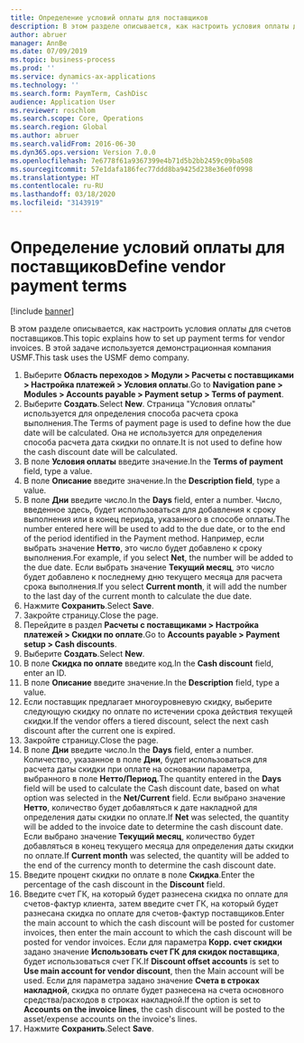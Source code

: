 ```yaml
---
title: Определение условий оплаты для поставщиков
description: В этом разделе описывается, как настроить условия оплаты для счетов поставщиков.
author: abruer
manager: AnnBe
ms.date: 07/09/2019
ms.topic: business-process
ms.prod: ''
ms.service: dynamics-ax-applications
ms.technology: ''
ms.search.form: PaymTerm, CashDisc
audience: Application User
ms.reviewer: roschlom
ms.search.scope: Core, Operations
ms.search.region: Global
ms.author: abruer
ms.search.validFrom: 2016-06-30
ms.dyn365.ops.version: Version 7.0.0
ms.openlocfilehash: 7e6778f61a9367399e4b71d5b2bb2459c09ba508
ms.sourcegitcommit: 57e1dafa186fec77ddd8ba9425d238e36e0f0998
ms.translationtype: HT
ms.contentlocale: ru-RU
ms.lasthandoff: 03/18/2020
ms.locfileid: "3143919"
---
```

# <a name="define-vendor-payment-terms"></a><span data-ttu-id="50ce8-103">Определение условий оплаты для поставщиков</span><span class="sxs-lookup"><span data-stu-id="50ce8-103">Define vendor payment terms</span></span>

[!include [banner](../../includes/banner.md)]

<span data-ttu-id="50ce8-104">В этом разделе описывается, как настроить условия оплаты для счетов поставщиков.</span><span class="sxs-lookup"><span data-stu-id="50ce8-104">This topic explains how to set up payment terms for vendor invoices.</span></span> <span data-ttu-id="50ce8-105">В этой задаче используется демонстрационная компания USMF.</span><span class="sxs-lookup"><span data-stu-id="50ce8-105">This task uses the USMF demo company.</span></span>

1. <span data-ttu-id="50ce8-106">Выберите **Область переходов > Модули > Расчеты с поставщиками > Настройка платежей > Условия оплаты**.</span><span class="sxs-lookup"><span data-stu-id="50ce8-106">Go to **Navigation pane > Modules > Accounts payable > Payment setup > Terms of payment**.</span></span>
2. <span data-ttu-id="50ce8-107">Выберите **Создать**.</span><span class="sxs-lookup"><span data-stu-id="50ce8-107">Select **New**.</span></span> <span data-ttu-id="50ce8-108">Страница "Условия оплаты" используется для определения способа расчета срока выполнения.</span><span class="sxs-lookup"><span data-stu-id="50ce8-108">The Terms of payment page is used to define how the due date will be calculated.</span></span> <span data-ttu-id="50ce8-109">Она не используется для определения способа расчета дата скидки по оплате.</span><span class="sxs-lookup"><span data-stu-id="50ce8-109">It is not used to define how the cash discount date will be calculated.</span></span>  
3. <span data-ttu-id="50ce8-110">В поле **Условия оплаты** введите значение.</span><span class="sxs-lookup"><span data-stu-id="50ce8-110">In the **Terms of payment** field, type a value.</span></span>
4. <span data-ttu-id="50ce8-111">В поле **Описание** введите значение.</span><span class="sxs-lookup"><span data-stu-id="50ce8-111">In the **Description field**, type a value.</span></span>
5. <span data-ttu-id="50ce8-112">В поле **Дни** введите число.</span><span class="sxs-lookup"><span data-stu-id="50ce8-112">In the **Days** field, enter a number.</span></span> <span data-ttu-id="50ce8-113">Число, введенное здесь, будет использоваться для добавления к сроку выполнения или в конец периода, указанного в способе оплаты.</span><span class="sxs-lookup"><span data-stu-id="50ce8-113">The number entered here will be used to add to the due date, or to the end of the period identified in the Payment method.</span></span> <span data-ttu-id="50ce8-114">Например, если выбрать значение **Нетто**, это число будет добавлено к сроку выполнения.</span><span class="sxs-lookup"><span data-stu-id="50ce8-114">For example, if you select **Net**, the number will be added to the due date.</span></span> <span data-ttu-id="50ce8-115">Если выбрать значение **Текущий месяц**, это число будет добавлено к последнему дню текущего месяца для расчета срока выполнения.</span><span class="sxs-lookup"><span data-stu-id="50ce8-115">If you select **Current month**, it will add the number to the last day of the current month to calculate the due date.</span></span>  
6. <span data-ttu-id="50ce8-116">Нажмите **Сохранить**.</span><span class="sxs-lookup"><span data-stu-id="50ce8-116">Select **Save**.</span></span>
7. <span data-ttu-id="50ce8-117">Закройте страницу.</span><span class="sxs-lookup"><span data-stu-id="50ce8-117">Close the page.</span></span>
8. <span data-ttu-id="50ce8-118">Перейдите в раздел **Расчеты с поставщиками > Настройка платежей > Скидки по оплате**.</span><span class="sxs-lookup"><span data-stu-id="50ce8-118">Go to **Accounts payable > Payment setup > Cash discounts**.</span></span>
9. <span data-ttu-id="50ce8-119">Выберите **Создать**.</span><span class="sxs-lookup"><span data-stu-id="50ce8-119">Select **New**.</span></span>
10. <span data-ttu-id="50ce8-120">В поле **Скидка по оплате** введите код.</span><span class="sxs-lookup"><span data-stu-id="50ce8-120">In the **Cash discount** field, enter an ID.</span></span>
11. <span data-ttu-id="50ce8-121">В поле **Описание** введите значение.</span><span class="sxs-lookup"><span data-stu-id="50ce8-121">In the **Description** field, type a value.</span></span>
12. <span data-ttu-id="50ce8-122">Если поставщик предлагает многоуровневую скидку, выберите следующую скидку по оплате по истечении срока действия текущей скидки.</span><span class="sxs-lookup"><span data-stu-id="50ce8-122">If the vendor offers a tiered discount, select the next cash discount after the current one is expired.</span></span>
13. <span data-ttu-id="50ce8-123">Закройте страницу.</span><span class="sxs-lookup"><span data-stu-id="50ce8-123">Close the page.</span></span>
14. <span data-ttu-id="50ce8-124">В поле **Дни** введите число.</span><span class="sxs-lookup"><span data-stu-id="50ce8-124">In the **Days** field, enter a number.</span></span> <span data-ttu-id="50ce8-125">Количество, указанное в поле **Дни**, будет использоваться для расчета даты скидки при оплате на основании параметра, выбранного в поле **Нетто/Период**.</span><span class="sxs-lookup"><span data-stu-id="50ce8-125">The quantity entered in the **Days** field will be used to calculate the Cash discount date, based on what option was selected in the **Net/Current** field.</span></span> <span data-ttu-id="50ce8-126">Если выбрано значение **Нетто**, количество будет добавляться к дате накладной для определения даты скидки по оплате.</span><span class="sxs-lookup"><span data-stu-id="50ce8-126">If **Net** was selected, the quantity will be added to the invoice date to determine the cash discount date.</span></span> <span data-ttu-id="50ce8-127">Если выбрано значение **Текущий месяц**, количество будет добавляться в конец текущего месяца для определения даты скидки по оплате.</span><span class="sxs-lookup"><span data-stu-id="50ce8-127">If **Current month** was selected, the quantity will be added to the end of the currency month to determine the cash discount date.</span></span>  
15. <span data-ttu-id="50ce8-128">Введите процент скидки по оплате в поле **Скидка**.</span><span class="sxs-lookup"><span data-stu-id="50ce8-128">Enter the percentage of the cash discount in the **Discount** field.</span></span> 
16. <span data-ttu-id="50ce8-129">Введите счет ГК, на который будет разнесена скидка по оплате для счетов-фактур клиента, затем введите счет ГК, на который будет разнесана скидка по оплате для счетов-фактур поставщиков.</span><span class="sxs-lookup"><span data-stu-id="50ce8-129">Enter the main account to which the cash discount will be posted for customer invoices, then enter the main account to which the cash discount will be posted for vendor invoices.</span></span> <span data-ttu-id="50ce8-130">Если для параметра **Корр. счет скидки** задано значение **Использовать счет ГК для скидок поставщика**, будет использоваться счет ГК.</span><span class="sxs-lookup"><span data-stu-id="50ce8-130">If **Discount offset accounts** is set to **Use main account for vendor discount**, then the Main account will be used.</span></span> <span data-ttu-id="50ce8-131">Если для параметра задано значение **Счета в строках накладной**, скидка по оплате будет разнесена на счета основного средства/расходов в строках накладной.</span><span class="sxs-lookup"><span data-stu-id="50ce8-131">If the option is set to **Accounts on the invoice lines**, the cash discount will be posted to the asset/expense accounts on the invoice's lines.</span></span>  
17. <span data-ttu-id="50ce8-132">Нажмите **Сохранить**.</span><span class="sxs-lookup"><span data-stu-id="50ce8-132">Select **Save**.</span></span>

